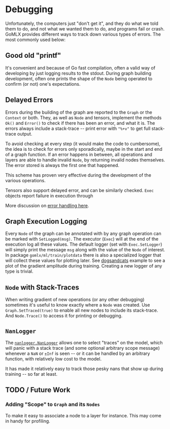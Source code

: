 # Debugging

Unfortunately, the computers just "don't get it", and they do what we told them to do, and not what
we wanted them to do, and programs fail or crash. GoMLX provides different ways to track down various
types of errors. The most commonly used below:

## Good old "printf"

It's convenient and because of Go fast compilation, often a valid way of developing by just logging
results to the stdout. During graph building development, often one prints the shape of the `Node`
being operated to confirm (or not) one's expectations.

## Delayed Errors

Errors during the building of the graph are reported to the `Graph` or the `Context` or both. They,
as well as `Node` and tensors, implement the methods `Ok()` and `Error()` to check if there has been
an error, and what it is. The errors always include a stack-trace -- print error with `"%+v"` to get
full stack-trace output.

To avoid checking at every step (it would make the code to cumbersome), the idea is to check for errors
only sporadically, maybe in the start and end of a graph function. If an error happens in between, all
operations and layers are able to handle invalid `Node`, by returning invalid nodes themselves. The
error stored is always the first one that happened.

This scheme has proven very effective during the development of the various operations.

Tensors also support delayed error, and can be similarly checked. `Exec` objects report failure
in execution through

More discussion on [error handling here](error_handling.go).

## Graph Execution Logging

Every `Node` of the graph can be annotated with by any graph operation can be marked with `SetLogged(msg)`.
The executor (`Exec`) will at the end of the execution log all these values. The default logger
(set with `Exec.SetLogger`) will simply print the message `msg` along with the value of the `Node` of
interest. In package  `gomlx/ml/train/plotdata` there is also a specialized logger that will collect
these values for plotting later. See [dogsandcats]() example to see a plot of the gradient amplitude
during training. Creating a new logger of any type is trivial.

## `Node` with Stack-Traces

When writing gradient of new operations (or any other debugging) sometimes it's useful to know
exactly where a `Node` was created. Use `Graph.SetTraced(true)` to enable all new nodes to include
its stack-trace. And `Node.Trace()` to access it for printing or debugging.

## `NanLogger`

The [`nanlogger.NanLogger`](https://pkg.go.dev/github.com/gomlx/gomlx/pkg/core/graph/nanlogger) allows one 
to select "traces" on the model, which will panic with a stack trace (and some optional arbitrary
scope message) whenever a `NaN` or `±Inf` is seen -- or it can be handled by an arbitrary function,
with relatively low cost to the model.

It has made it relatively easy to track those pesky nans that show up during training -- so far at least.

## TODO / Future Work

### Adding "Scope" to `Graph` and its `Nodes`

To make it easy to associate a node to a layer for instance. This may come in handy for profiling.
